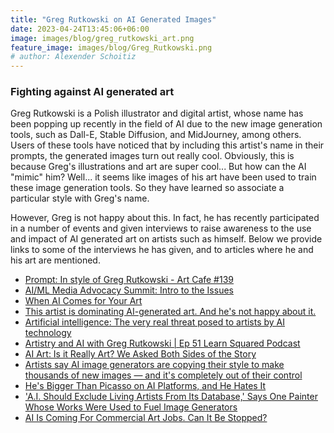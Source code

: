 ```yaml
---
title: "Greg Rutkowski on AI Generated Images"
date: 2023-04-24T13:45:06+06:00
image: images/blog/greg_rutkowski_art.png
feature_image: images/blog/Greg_Rutkowski.png
# author: Alexender Schoitiz
---
```


### Fighting against AI generated art 

Greg Rutkowski is a Polish illustrator and digital artist, whose name has been popping up recently in the field of AI
due to the new image generation tools, such as Dall-E, Stable Diffusion, and MidJourney, among others. Users of
these tools have noticed that by including this artist's name in their prompts, the generated images turn out really cool.
Obviously, this is because Greg's illustrations and art are super cool... But how can the AI "mimic" him? Well... it seems
like images of his art have been used to train these image generation tools. So they have learned so associate a particular
style with Greg's name. 

However, Greg is not happy about this. In fact, he has recently participated in a number of events and given interviews to 
raise awareness to the use and impact of AI generated art on artists such as himself. Below we provide links to some of the
interviews he has given, and to articles where he and his art are mentioned.

- [Prompt: In style of Greg Rutkowski - Art Cafe #139](https://www.youtube.com/watch?v=2SO9ZcI1ZDU&t=946s)
- [AI/ML Media Advocacy Summit: Intro to the Issues](https://www.youtube.com/watch?v=-PcMN0bVIdE)
- [When AI Comes for Your Art](https://www.wsj.com/podcasts/the-journal/when-ai-comes-for-your-art/6873601d-dc2f-496b-ac14-2c0829e7b068)
- [This artist is dominating AI-generated art. And he's not happy about it.](https://www.technologyreview.com/2022/09/16/1059598/this-artist-is-dominating-ai-generated-art-and-hes-not-happy-about-it/)
- [Artificial intelligence: The very real threat posed to artists by AI technology](https://www.itv.com/news/2023-02-27/artificial-intelligence-the-very-real-threat-posed-to-artists-by-ai-technology)
- [Artistry and AI with Greg Rutkowski | Ep 51 Learn Squared Podcast](https://www.youtube.com/watch?v=Rvt-TaUfpYE)
- [AI Art: Is it Really Art? We Asked Both Sides of the Story](https://thechainsaw.com/nft/ai-art-debate/)
- [Artists say AI image generators are copying their style to make thousands of new images — and it's completely out of their control](https://www.businessinsider.com/ai-image-generators-artists-copying-style-thousands-images-2022-10)
- [He's Bigger Than Picasso on AI Platforms, and He Hates It](https://hyperallergic.com/766241/hes-bigger-than-picasso-on-ai-platforms-and-he-hates-it/)
- ['A.I. Should Exclude Living Artists From Its Database,' Says One Painter Whose Works Were Used to Fuel Image Generators](https://news.artnet.com/art-world/a-i-should-exclude-living-artists-from-its-database-says-one-painter-whose-works-were-used-to-fuel-image-generators-2178352) 
- [AI Is Coming For Commercial Art Jobs. Can It Be Stopped?](https://www.forbes.com/sites/robsalkowitz/2022/09/16/ai-is-coming-for-commercial-art-jobs-can-it-be-stopped)